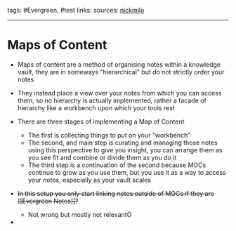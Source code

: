 tags: #Evergreen, #test 
links: 
sources: [nickmilo](https://forum.obsidian.md/t/on-the-process-of-making-mocs/1060)

---
# Maps of Content
+ Maps of content are a method of organising notes within a knowledge vault, they are in someways "hierarchical" but do not strictly order your notes
+ They instead place a view over your notes from which you can access them, so no hierarchy is actually implemented, rather a facade of hierarchy like a workbench upon which your tools rest
+ There are three stages of implementing a Map of Content
	+ The first is collecting things to put on your "workbench"
	+ The second, and main step is curating and managing those notes using this perspective to give you insight, you can arrange them as you see fit and combine or divide them as you do it
	+ The third step is a continuation of the second because MOCs continue to grow as you use them, but you use it as a way to access your notes, especially as your vault scales
+ ~~In this setup you only start linking notes outside of MOCs if they are [[Evergreen Notes]]?~~
	+ Not wrong but mostly not relevantÒ

+ 
